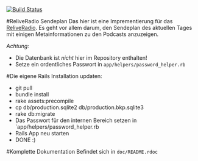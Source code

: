 [![Build Status](https://travis-ci.org/[i42n]/[reliveradio-sendeplan-rails].png)](https://travis-ci.org/[i42n]/[reliveradio-sendeplan-rails])

#ReliveRadio Sendeplan
Das hier ist eine Imprementierung für das [ReliveRadio](www.reliveradio.de). Es geht vor allem darum, den Sendeplan des aktuellen Tages mit einigen Metainformationen zu den Podcasts anzuzeigen.

*Achtung:*

* Die Datenbank ist *nicht* hier im Repository enthalten!
* Setze ein ordentliches Passwort in `app/helpers/password_helper.rb`

#Die eigene Rails Installation updaten:

* git pull
* bundle install
* rake assets:precompile
* cp db/production.sqlite2 db/production.bkp.sqlite3
* rake db:migrate
* Das Passwort für den internen Bereich setzen in `app/helpers/password_helper.rb
* Rails App neu starten
* DONE :)

#Komplette Dokumentation
Befindet sich in `doc/README.rdoc`